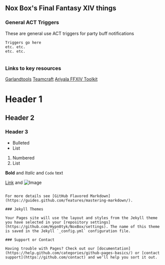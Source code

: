 ## Nox Box's Final Fantasy XIV things




### General ACT Triggers
These are general use ACT triggers for party buff notifications
```
Triggers go here
etc. etc.
etc. etc.


```
### Links to key resources

[Garlandtools](https://www.garlandtools.org/db/) 
[Teamcraft](https://ffxivteamcraft.com/lists) 
[Ariyala FFXIV Toolkit](http://ffxiv.ariyala.com/) 

# Header 1
## Header 2
### Header 3

- Bulleted
- List

1. Numbered
2. List

**Bold** and _Italic_ and `Code` text

[Link](url) and ![Image](src)
```

For more details see [GitHub Flavored Markdown](https://guides.github.com/features/mastering-markdown/).

### Jekyll Themes

Your Pages site will use the layout and styles from the Jekyll theme you have selected in your [repository settings](https://github.com/Hypn0tyk/NoxBox/settings). The name of this theme is saved in the Jekyll `_config.yml` configuration file.

### Support or Contact

Having trouble with Pages? Check out our [documentation](https://help.github.com/categories/github-pages-basics/) or [contact support](https://github.com/contact) and we’ll help you sort it out.
